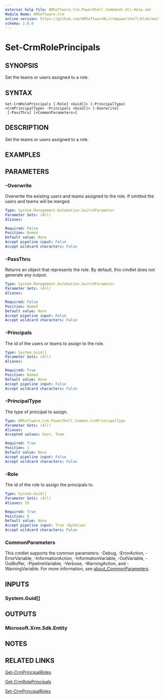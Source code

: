 ```yaml
---
external help file: AMSoftware.Crm.PowerShell.Commands.dll-Help.xml
Module Name: AMSoftware.Crm
online version: https://github.com/AMSoftwareNL/crmpowershell/blob/master/docs/Set-CrmRolePrincipals.md
schema: 2.0.0
---
```


# Set-CrmRolePrincipals

## SYNOPSIS
Set the teams or users assigned to a role.

## SYNTAX

```
Set-CrmRolePrincipals [-Role] <Guid[]> [-PrincipalType] <CrmPrincipalType> -Principals <Guid[]> [-Overwrite]
 [-PassThru] [<CommonParameters>]
```

## DESCRIPTION
Set the teams or users assigned to a role.

## EXAMPLES

## PARAMETERS

### -Overwrite
Overwrite the existing users and teams assigned to the role. If omitted the users and teams will be merged.

```yaml
Type: System.Management.Automation.SwitchParameter
Parameter Sets: (All)
Aliases:

Required: False
Position: Named
Default value: None
Accept pipeline input: False
Accept wildcard characters: False
```

### -PassThru
Returns an object that represents the role. By default, this cmdlet does not generate any output.

```yaml
Type: System.Management.Automation.SwitchParameter
Parameter Sets: (All)
Aliases:

Required: False
Position: Named
Default value: None
Accept pipeline input: False
Accept wildcard characters: False
```

### -Principals
The id of the users or teams to assign to the role.

```yaml
Type: System.Guid[]
Parameter Sets: (All)
Aliases:

Required: True
Position: Named
Default value: None
Accept pipeline input: False
Accept wildcard characters: False
```

### -PrincipalType
The type of principal to assign.

```yaml
Type: AMSoftware.Crm.PowerShell.Common.CrmPrincipalType
Parameter Sets: (All)
Aliases:
Accepted values: User, Team

Required: True
Position: 1
Default value: None
Accept pipeline input: False
Accept wildcard characters: False
```

### -Role
The id of the role to assign the principals to.

```yaml
Type: System.Guid[]
Parameter Sets: (All)
Aliases: Id

Required: True
Position: 0
Default value: None
Accept pipeline input: True (ByValue)
Accept wildcard characters: False
```

### CommonParameters
This cmdlet supports the common parameters: -Debug, -ErrorAction, -ErrorVariable, -InformationAction, -InformationVariable, -OutVariable, -OutBuffer, -PipelineVariable, -Verbose, -WarningAction, and -WarningVariable. For more information, see [about_CommonParameters](http://go.microsoft.com/fwlink/?LinkID=113216).

## INPUTS

### System.Guid[]

## OUTPUTS

### Microsoft.Xrm.Sdk.Entity

## NOTES

## RELATED LINKS

[Get-CrmPrincipalRoles](Get-CrmPrincipalRoles.md)

[Get-CrmRolePrincipals](Get-CrmRolePrincipals.md)

[Set-CrmPrincipalRoles](Set-CrmPrincipalRoles.md)
